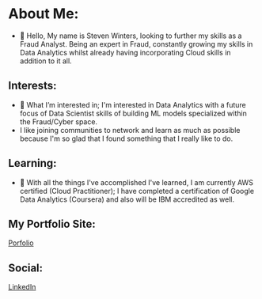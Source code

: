 # About Me:
- 👋 Hello, My name is Steven Winters, looking to further my skills as a Fraud Analyst. Being an expert in Fraud, constantly growing my skills in Data Analytics whilst already having incorporating Cloud skills in addition to it all. 

## Interests:
- 👀 What I’m interested in; I'm interested in Data Analytics with a future focus of Data Scientist skills of building ML models specialized within the Fraud/Cyber space.
- I like joining communities to network and learn as much as possible because I'm so glad that I found something that I really like to do.

## Learning:
- 🌱 With all the things I've accomplished I've learned, I am currently AWS certified (Cloud Practitioner); I have completed a certification of Google Data Analytics (Coursera) and also will be IBM accredited as well.


## My Portfolio Site:
[Porfolio](https://sites.google.com/view/steven-winters/home) <br>

## Social:
[LinkedIn](https://www.linkedin.com/in/stevenwinters24/) <br>
